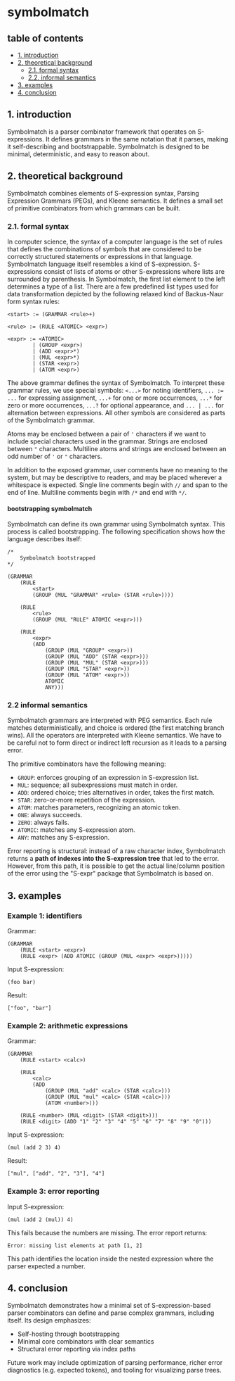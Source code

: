 # symbolmatch

## table of contents

- [1. introduction](#1-introduction)  
- [2. theoretical background](#2-theoretical-background)  
    - [2.1. formal syntax](#21-formal-syntax)  
    - [2.2. informal semantics](#22-informal-semantics)  
- [3. examples](#3-examples)  
- [4. conclusion](#4-conclusion)  

## 1. introduction

Symbolmatch is a parser combinator framework that operates on S-expressions. It defines grammars in the same notation that it parses, making it self-describing and bootstrappable. Symbolmatch is designed to be minimal, deterministic, and easy to reason about.  

## 2. theoretical background

Symbolmatch combines elements of S-expression syntax, Parsing Expression Grammars (PEGs), and Kleene semantics. It defines a small set of primitive combinators from which grammars can be built.  

### 2.1. formal syntax

In computer science, the syntax of a computer language is the set of rules that defines the combinations of symbols that are considered to be correctly structured statements or expressions in that language. Symbolmatch language itself resembles a kind of S-expression. S-expressions consist of lists of atoms or other S-expressions where lists are surrounded by parenthesis. In Symbolmatch, the first list element to the left determines a type of a list. There are a few predefined list types used for data transformation depicted by the following relaxed kind of Backus-Naur form syntax rules:

```
<start> := (GRAMMAR <rule>+)

<rule> := (RULE <ATOMIC> <expr>)

<expr> := <ATOMIC>
        | (GROUP <expr>)
        | (ADD <expr>*)
        | (MUL <expr>*)
        | (STAR <expr>)
        | (ATOM <expr>)
```

The above grammar defines the syntax of Symbolmatch. To interpret these grammar rules, we use special symbols: `<...>` for noting identifiers, `... := ...` for expressing assignment, `...+` for one or more occurrences, `...*` for zero or more occurrences, `...?` for optional appearance, and `... | ...` for alternation between expressions. All other symbols are considered as parts of the Symbolmatch grammar.

Atoms may be enclosed between a pair of `'` characters if we want to include special characters used in the grammar. Strings are enclosed between `"` characters. Multiline atoms and strings are enclosed between an odd number of `'` or `"` characters. 
 
In addition to the exposed grammar, user comments have no meaning to the system, but may be descriptive to readers, and may be placed wherever a whitespace is expected. Single line comments begin with `//` and span to the end of line. Multiline comments begin with `/*` and end with `*/`.

#### bootstrapping symbolmatch

Symbolmatch can define its own grammar using Symbolmatch syntax. This process is called bootstrapping. The following specification shows how the language describes itself:

```
/*
    Symbolmatch bootstrapped
*/

(GRAMMAR
    (RULE
        <start>
        (GROUP (MUL "GRAMMAR" <rule> (STAR <rule>))))

    (RULE
        <rule>
        (GROUP (MUL "RULE" ATOMIC <expr>)))

    (RULE
        <expr>
        (ADD
            (GROUP (MUL "GROUP" <expr>))
            (GROUP (MUL "ADD" (STAR <expr>)))
            (GROUP (MUL "MUL" (STAR <expr>)))
            (GROUP (MUL "STAR" <expr>))
            (GROUP (MUL "ATOM" <expr>))
            ATOMIC
            ANY)))
```

### 2.2 informal semantics

Symbolmatch grammars are interpreted with PEG semantics. Each rule matches deterministically, and choice is ordered (the first matching branch wins). All the operators are interpreted with Kleene semantics. We have to be careful not to form direct or indirect left recursion as it leads to a parsing error.

The primitive combinators have the following meaning:

- `GROUP`: enforces grouping of an expression in S-expression list.  
- `MUL`: sequence; all subexpressions must match in order.  
- `ADD`: ordered choice; tries alternatives in order, takes the first match.  
- `STAR`: zero-or-more repetition of the expression.  
- `ATOM`: matches parameters, recognizing an atomic token.  
- `ONE`: always succeeds.  
- `ZERO`: always fails.  
- `ATOMIC`: matches any S-expression atom.  
- `ANY`: matches any S-expression.  

Error reporting is structural: instead of a raw character index, Symbolmatch returns a **path of indexes into the S-expression tree** that led to the error. However, from this path, it is possible to get the actual line/column position of the error using the "S-expr" package that Symbolmatch is based on.  

## 3. examples

### Example 1: identifiers

Grammar:

```
(GRAMMAR
    (RULE <start> <expr>)
    (RULE <expr> (ADD ATOMIC (GROUP (MUL <expr> <expr>)))))
```

Input S-expression:

```
(foo bar)
```

Result:

```
["foo", "bar"]
```

### Example 2: arithmetic expressions

Grammar:

```
(GRAMMAR
    (RULE <start> <calc>)
    
    (RULE
        <calc>
        (ADD
            (GROUP (MUL "add" <calc> (STAR <calc>)))
            (GROUP (MUL "mul" <calc> (STAR <calc>)))
            (ATOM <number>)))
            
    (RULE <number> (MUL <digit> (STAR <digit>)))
    (RULE <digit> (ADD "1" "2" "3" "4" "5" "6" "7" "8" "9" "0")))
```

Input S-expression:

```
(mul (add 2 3) 4)
```

Result:

```
["mul", ["add", "2", "3"], "4"]
```

### Example 3: error reporting

Input S-expression:

```
(mul (add 2 (mul)) 4)
```

This fails because the numbers are missing. The error report returns:

```
Error: missing list elements at path [1, 2]
```

This path identifies the location inside the nested expression where the parser expected a number.

## 4. conclusion

Symbolmatch demonstrates how a minimal set of S-expression-based parser combinators can define and parse complex grammars, including itself. Its design emphasizes:

- Self-hosting through bootstrapping  
- Minimal core combinators with clear semantics  
- Structural error reporting via index paths  

Future work may include optimization of parsing performance, richer error diagnostics (e.g. expected tokens), and tooling for visualizing parse trees.
